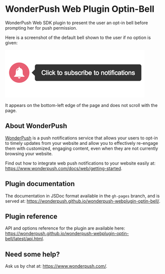 WonderPush Web Plugin Optin-Bell
==================================

WonderPush Web SDK plugin to present the user an opt-in bell before prompting her for push permission.

Here is a screenshot of the default bell shown to the user if no option is given:

![Screenshot of the plugin bell](screenshot.png)

It appears on the bottom-left edge of the page and does not scroll with the page.


About WonderPush
----------------

[WonderPush](https://www.wonderpush.com/) is a push notifications
service that allows your users to opt-in to timely updates from your
website and allow you to effectively re-engage them with customized,
engaging content, even when they are not currently browsing your
website.

Find out how to integrate web push notifications to your website
easily at: https://www.wonderpush.com/docs/web/getting-started.


Plugin documentation
--------------------

The documentation in JSDoc format available in the `gh-pages` branch,
and is served at:
https://wonderpush.github.io/wonderpush-webplugin-optin-bell/.


Plugin reference
----------------

API and options reference for the plugin are available here:
https://wonderpush.github.io/wonderpush-webplugin-optin-bell/latest/api.html.


Need some help?
---------------

Ask us by chat at: https://www.wonderpush.com/.
